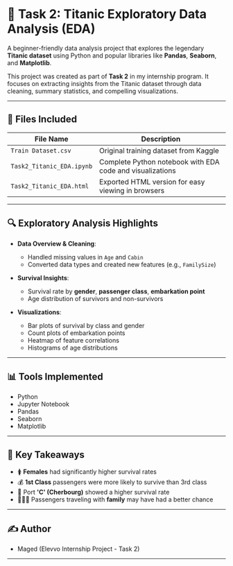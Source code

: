 # 🚢 Task 2: Titanic Exploratory Data Analysis (EDA)

A beginner-friendly data analysis project that explores the legendary **Titanic dataset** using Python and popular libraries like **Pandas**, **Seaborn**, and **Matplotlib**.

This project was created as part of **Task 2** in my internship program. It focuses on extracting insights from the Titanic dataset through data cleaning, summary statistics, and compelling visualizations.

---

## 📁 Files Included

| File Name                   | Description                                               |
| --------------------------- | --------------------------------------------------------- |
| `Train Dataset.csv`       | Original training dataset from Kaggle                     |
| `Task2_Titanic_EDA.ipynb` | Complete Python notebook with EDA code and visualizations |
| `Task2_Titanic_EDA.html`  | Exported HTML version for easy viewing in browsers        |

---

## 🔍 Exploratory Analysis Highlights

- **Data Overview & Cleaning**:

  - Handled missing values in `Age` and `Cabin`
  - Converted data types and created new features (e.g., `FamilySize`)
- **Survival Insights**:

  - Survival rate by **gender**, **passenger class**, **embarkation point**
  - Age distribution of survivors and non-survivors
- **Visualizations**:

  - Bar plots of survival by class and gender
  - Count plots of embarkation points
  - Heatmap of feature correlations
  - Histograms of age distributions

---

## 📊 Tools Implemented

- Python
- Jupyter Notebook
- Pandas
- Seaborn
- Matplotlib

---

## 🎯 Key Takeaways

- 🚺 **Females** had significantly higher survival rates
- 💰 **1st Class** passengers were more likely to survive than 3rd class
- 🌊 Port **'C' (Cherbourg)** showed a higher survival rate
- 👨‍👩‍👧 Passengers traveling with **family** may have had a better chance

---


## ✍️ Author

- Maged (Elevvo Internship Project - Task 2)

---
